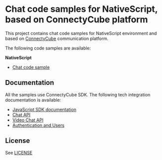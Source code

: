 # Chat code samples for NativeScript, based on ConnectyCube platform

This project contains chat code samples for NativeScript environment and based on [ConnectyCube](https://connectycube.com/) communication platform.

The following code samples are available:

**NativeScript**

- [Chat code sample](https://github.com/ConnectyCube/connectycube-js-samples/tree/master/sample-chat-nativescript-core)

## Documentation

All the samples use ConnectyCube SDK. The following tech integration documentation is available:

- [JavaScript SDK documentation](https://developers.connectycube.com/js/)
- [Chat API](https://developers.connectycube.com/js/messaging)
- [Video Chat API](https://developers.connectycube.com/js/videocalling)
- [Authentication and Users](https://developers.connectycube.com/js/authentication-and-users)

## License

See [LICENSE](LICENSE)
